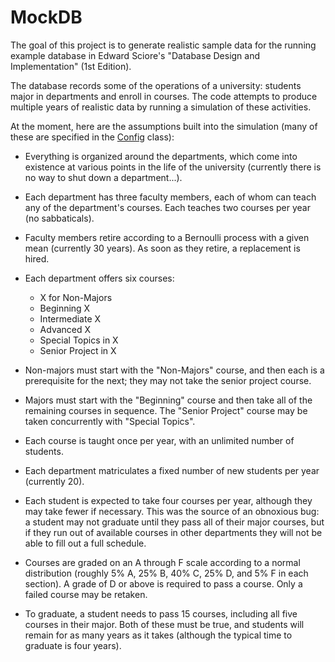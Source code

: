 MockDB
======

The goal of this project is to generate realistic sample data for the running example database in
Edward Sciore's "Database Design and Implementation" (1st Edition).

The database records some of the operations of a university: students major in departments and
enroll in courses. The code attempts to produce multiple years of realistic data by running a
simulation of these activities.

At the moment, here are the assumptions built into the simulation (many of these are specified in the
[Config](src/edu/depauw/csc480/mockdb/sim/Config.java) class):

* Everything is organized around the departments, which come into existence at various points
in the life of the university (currently there is no way to shut down a department...).

* Each department has three faculty members, each of whom can teach any of the department's courses.
Each teaches two courses per year (no sabbaticals).

* Faculty members retire according to a Bernoulli process with a given mean (currently 30 years). As
soon as they retire, a replacement is hired.

* Each department offers six courses:

    - X for Non-Majors
    - Beginning X
    - Intermediate X
    - Advanced X
    - Special Topics in X
    - Senior Project in X

* Non-majors must start with the "Non-Majors" course, and then each is a prerequisite for the next;
they may not take the senior project course.

* Majors must start with the "Beginning" course and then take all of the remaining courses in sequence.
The "Senior Project" course may be taken concurrently with "Special Topics".

* Each course is taught once per year, with an unlimited number of students.

* Each department matriculates a fixed number of new students per year (currently 20).

* Each student is expected to take four courses per year, although they may take fewer if necessary. This
was the source of an obnoxious bug: a student may not graduate until they pass all of their major
courses, but if they run out of available courses in other departments they will not be able to fill out a
full schedule.

* Courses are graded on an A through F scale according to a normal distribution (roughly 5% A, 25% B, 40% C,
25% D, and 5% F in each section). A grade of D or above is required to pass a course. Only a failed course may be
retaken.

* To graduate, a student needs to pass 15 courses, including all five courses in their major. Both of these
must be true, and students will remain for as many years as it takes (although the typical time to graduate
is four years).
